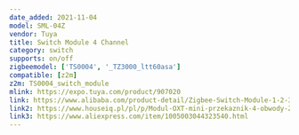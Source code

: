 ```yaml
---
date_added: 2021-11-04
model: SML-04Z
vendor: Tuya
title: Switch Module 4 Channel
category: switch
supports: on/off
zigbeemodel: ['TS0004', '_TZ3000_ltt60asa']
compatible: [z2m]
z2m: TS0004_switch_module
mlink: https://expo.tuya.com/product/907020
link: https://www.alibaba.com/product-detail/Zigbee-Switch-Module-1-2-3_1600339243261.html
link2: https://www.houseiq.pl/pl/p/Modul-OXT-mini-przekaznik-4-obwody-ZigBee-TUYA/1556
link3: https://www.aliexpress.com/item/1005003044323540.html
---
```


